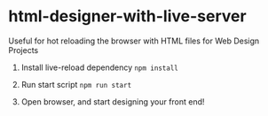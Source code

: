 # html-designer-with-live-server
Useful for hot reloading the browser with HTML files for Web Design Projects

1. Install live-reload dependency
`npm install`

2. Run start script
`npm run start`

3. Open browser, and start designing your front end!

